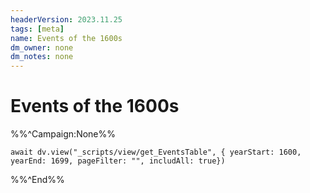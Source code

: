 ```yaml
---
headerVersion: 2023.11.25
tags: [meta]
name: Events of the 1600s
dm_owner: none
dm_notes: none
---
```

# Events of the 1600s

%%^Campaign:None%%

```dataviewjs
await dv.view("_scripts/view/get_EventsTable", { yearStart: 1600, yearEnd: 1699, pageFilter: "", includAll: true})
```


%%^End%%
